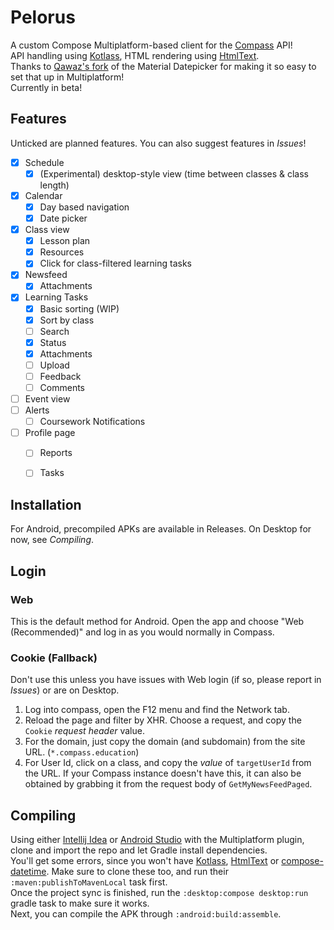 # Pelorus
 A custom Compose Multiplatform-based client for the [Compass](https://www.compass.education/) API! \
 API handling using [Kotlass](https://github.com/thennothinghappened/kotlass), HTML rendering using [HtmlText](https://github.com/thennothinghappened/HtmlText). \
 Thanks to [Qawaz's fork](https://github.com/Qawaz/compose-datetime) of the Material Datepicker for making it so easy to set that up in Multiplatform! \
 Currently in beta!
 
## Features
Unticked are planned features. You can also suggest features in *Issues*!
 - [x] Schedule
   - [x] (Experimental) desktop-style view (time between classes & class length)
 - [x] Calendar
   - [x] Day based navigation
   - [x] Date picker
 - [x] Class view
   - [x] Lesson plan
   - [x] Resources
   - [x] Click for class-filtered learning tasks
 - [x] Newsfeed
   - [x] Attachments
 - [x] Learning Tasks
   - [x] Basic sorting (WIP)
   - [x] Sort by class
   - [ ] Search
   - [x] Status
   - [x] Attachments
   - [ ] Upload
   - [ ] Feedback
   - [ ] Comments
 - [ ] Event view
 - [ ] Alerts
   - [ ] Coursework Notifications
 - [ ] Profile page
   - [ ] Reports
   - [ ] Tasks
 
 
## Installation
 For Android, precompiled APKs are available in Releases. On Desktop for now, see *Compiling*.

## Login
### Web
 This is the default method for Android. Open the app and choose "Web (Recommended)" and log in as you would normally in Compass.

### Cookie (Fallback)
 Don't use this unless you have issues with Web login (if so, please report in *Issues*) or are on Desktop.
 1. Log into compass, open the F12 menu and find the Network tab.
 2. Reload the page and filter by XHR. Choose a request, and copy the `Cookie` *request header* value.
 3. For the domain, just copy the domain (and subdomain) from the site URL. (`*.compass.education`)
 4. For User Id, click on a class, and copy the *value* of `targetUserId` from the URL. If your Compass instance doesn't have this, it can also be obtained by grabbing it from the request body of `GetMyNewsFeedPaged`.
 
## Compiling
 Using either [Intellij Idea](https://www.jetbrains.com/idea/download) or [Android Studio](https://developer.android.com/studio/)
 with the Multiplatform plugin, clone and import the repo and let Gradle install dependencies. \
 You'll get some errors, since you won't have [Kotlass](https://github.com/thennothinghappened/kotlass), [HtmlText](https://github.com/thennothinghappened/HtmlText) or [compose-datetime](https://github.com/thennothinghappened/compose-datetime). Make sure to clone these too, and run their `:maven:publishToMavenLocal` task first. \
 Once the project sync is finished, run the `:desktop:compose desktop:run` gradle task to make sure it works. \
 Next, you can compile the APK through `:android:build:assemble`.

